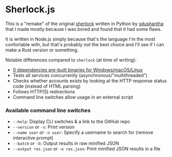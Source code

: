 # Sherlock.js

This is a "remake" of the original [sherlock](https://github.com/sdushantha/sherlock) written in Python by [sdushantha](https://github.com/sdushantha) that I made mostly because I was bored and found that it had some flaws.

It is written in Node.js simply because that's the language I'm the most confortable with, but that's probably not the best choice and I'll see if I can make a Rust version or something.

Notable differences compared to `sherlock` (at time of writing):

 - [0 dependencies pre-built binaries for Windows/macOS/Linux](https://github.com/GitSquared/sherlock-js/releases)
 - Tests all services concurrently (asynchronous/"multithreaded")
 - Checks whether accounts exists by looking at the HTTP response status code (instead of HTML parsing)
 - Follows HTTP(S) redirections
 - Command line switches allow usage in an external script

### Available command line switches
 - `--help`: Display CLI switches & a link to the GitHub repo
 - `--version` or `-v`: Print version
 - `--name user` or `-n user`: Specify a username to search for (remove interactive prompt)
 - `--batch` or `-b`: Output results in raw minified JSON
 - `--output res.json` or `-o res.json`: Print minified JSON results in a file
